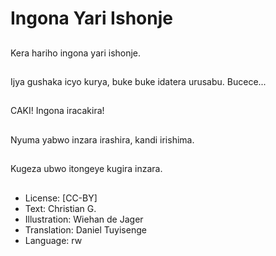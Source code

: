 # Ingona Yari Ishonje

##
Kera hariho ingona yari ishonje.

##
Ijya gushaka icyo kurya, buke buke idatera urusabu. Bucece...

##
CAKI! Ingona iracakira!

##
Nyuma yabwo inzara irashira, kandi irishima.

##
Kugeza ubwo itongeye kugira inzara.

##
* License: [CC-BY]
* Text: Christian G.
* Illustration: Wiehan de Jager
* Translation: Daniel Tuyisenge
* Language: rw
